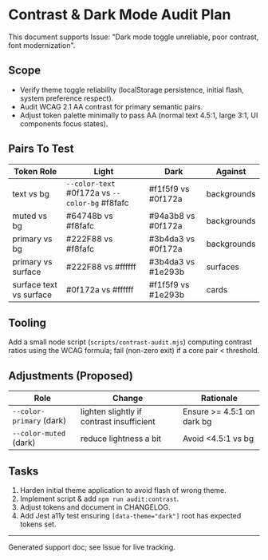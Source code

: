 # Contrast & Dark Mode Audit Plan

This document supports Issue: "Dark mode toggle unreliable, poor contrast, font modernization".

## Scope

- Verify theme toggle reliability (localStorage persistence, initial flash, system preference respect).
- Audit WCAG 2.1 AA contrast for primary semantic pairs.
- Adjust token palette minimally to pass AA (normal text 4.5:1, large 3:1, UI components focus states).

## Pairs To Test

| Token Role              | Light                                          | Dark               | Against     |
| ----------------------- | ---------------------------------------------- | ------------------ | ----------- |
| text vs bg              | `--color-text` #0f172a vs `--color-bg` #f8fafc | #f1f5f9 vs #0f172a | backgrounds |
| muted vs bg             | #64748b vs #f8fafc                             | #94a3b8 vs #0f172a | backgrounds |
| primary vs bg           | #222F88 vs #f8fafc                             | #3b4da3 vs #0f172a | backgrounds |
| primary vs surface      | #222F88 vs #ffffff                             | #3b4da3 vs #1e293b | surfaces    |
| surface text vs surface | #0f172a vs #ffffff                             | #f1f5f9 vs #1e293b | cards       |

## Tooling

Add a small node script (`scripts/contrast-audit.mjs`) computing contrast ratios using the WCAG formula; fail (non-zero exit) if a core pair < threshold.

## Adjustments (Proposed)

| Role                     | Change                                    | Rationale                  |
| ------------------------ | ----------------------------------------- | -------------------------- |
| `--color-primary` (dark) | lighten slightly if contrast insufficient | Ensure >= 4.5:1 on dark bg |
| `--color-muted` (dark)   | reduce lightness a bit                    | Avoid <4.5:1 vs bg         |

## Tasks

1. Harden initial theme application to avoid flash of wrong theme.
2. Implement script & add `npm run audit:contrast`.
3. Adjust tokens and document in CHANGELOG.
4. Add Jest a11y test ensuring `[data-theme="dark"]` root has expected tokens set.

---

Generated support doc; see Issue for live tracking.
